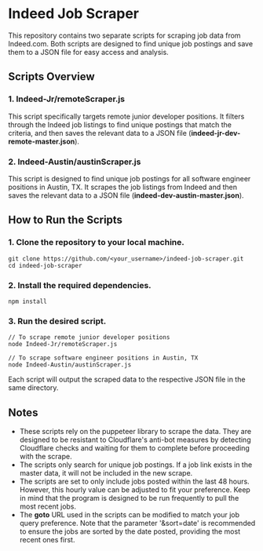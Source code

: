 # Indeed Job Scraper

This repository contains two separate scripts for scraping job data from Indeed.com. Both scripts are designed to find unique job postings and save them to a JSON file for easy access and analysis.

## Scripts Overview
### 1. Indeed-Jr/remoteScraper.js
This script specifically targets remote junior developer positions. It filters through the Indeed job listings to find unique postings that match the criteria, and then saves the relevant data to a JSON file (**indeed-jr-dev-remote-master.json**).

### 2. Indeed-Austin/austinScraper.js
This script is designed to find unique job postings for all software engineer positions in Austin, TX. It scrapes the job listings from Indeed and then saves the relevant data to a JSON file (**indeed-dev-austin-master.json**).

## How to Run the Scripts
### 1. Clone the repository to your local machine.
`git clone https://github.com/<your_username>/indeed-job-scraper.git`\
`cd indeed-job-scraper`

### 2. Install the required dependencies.
`npm install`

### 3. Run the desired script.
`// To scrape remote junior developer positions`\
`node Indeed-Jr/remoteScraper.js`

`// To scrape software engineer positions in Austin, TX`\
`node Indeed-Austin/austinScraper.js`

Each script will output the scraped data to the respective JSON file in the same directory.

## Notes
- These scripts rely on the puppeteer library to scrape the data. They are designed to be resistant to Cloudflare's anti-bot measures by detecting Cloudflare checks and waiting for them to complete before proceeding with the scrape.
- The scripts only search for unique job postings. If a job link exists in the master data, it will not be included in the new scrape.
- The scripts are set to only include jobs posted within the last 48 hours. However, this hourly value can be adjusted to fit your preference. Keep in mind that the program is designed to be run frequently to pull the most recent jobs.
- The **goto** URL used in the scripts can be modified to match your job query preference. Note that the parameter '&sort=date' is recommended to ensure the jobs are sorted by the date posted, providing the most recent ones first.
